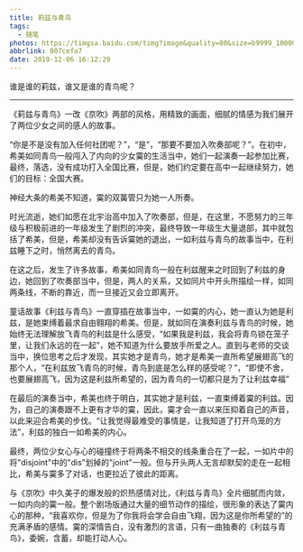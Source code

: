 ```yaml
---
title: 莉兹与青鸟
tags:
  - 随笔
photos: https://timgsa.baidu.com/timg?image&quality=80&size=b9999_10000&sec=1575630411457&di=153995f002bd6c1c6167623116026e63&imgtype=0&src=http%3A%2F%2F5b0988e595225.cdn.sohucs.com%2Fimages%2F20181231%2F3d128a2b4325410b99d3623eb9fb618a.jpeg
abbrlink: 807cefa7
date: 2019-12-06 16:12:29
---
```


谁是谁的莉兹，谁又是谁的青鸟呢？
<!-- more -->

------

《莉兹与青鸟》一改《京吹》两部的风格，用精致的画面，细腻的情感为我们展开了两位少女之间的感人的故事。

“你是不是没有加入任何社团呢？”，“是”，“那要不要加入吹奏部呢？”。在初中，希美如同青鸟一般闯入了内向的少女霙的生活当中，她们一起演奏一起参加比赛，最终，落选，没有成功打入全国比赛，但是，她们约定要在高中一起继续努力，她们的目标：全国大赛。

神经大条的希美不知道，霙的双簧管只为她一人所奏。

时光流逝，她们如愿在北宇治高中加入了吹奏部，但是，在这里，不愿努力的三年级与积极前进的一年级发生了剧烈的冲突，最终导致一年级生大量退部，其中就包括了希美，但是，希美却没有告诉霙她的退出，一如利兹与青鸟的故事当中，在利兹睡下之时，悄然离去的青鸟。

在这之后，发生了许多故事，希美如同青鸟一般在利兹醒来之时回到了利兹的身边，她回到了吹奏部当中，但是，两人的关系，又如同片中开头所描绘一样，如同两条线，不断的靠近，而一旦接近又会立即离开。

童话故事《利兹与青鸟》一直穿插在故事当中，一如霙的内心，她一直认为她是利兹，是她束缚着最求自由翱翔的希美。但是，就如同在演奏利兹与青鸟的时候，她始终无法理解放飞青鸟的利兹是什么感受，“如果我是利兹，我会将青鸟锁在笼子里，让我们永远的在一起”，她不知道为什么要放手所爱之人。直到与老师的交谈当中，换位思考之后才发现，其实她才是青鸟，她才是希美一直所希望展翅高飞的那个人，“在利兹放飞青鸟的时候，青鸟到底是怎么样的感受呢？”，“即使不舍，也要展翅高飞，因为这是利兹所希望的，因为青鸟的一切都只是为了让利兹幸福”

在最后的演奏当中，希美也终于明白，其实她才是利兹，一直束缚着霙的利兹。因为，自己的演奏跟不上更有才华的霙，因此，霙才会一直以来压抑着自己的声音，以此来迎合希美的步伐。“让我觉得最难受的事情是，让我知道了打开鸟笼的方法”，利兹的独白一如希美的内心。

最终，两位少女心与心的碰撞终于将两条不相交的线条重合在了一起，一如片中的将"disjoint"中的"dis"划掉的"joint"一般。但与开头两人无言却默契的走在一起相比，希美与霙多了对话，也更拉近了彼此的距离。

与《京吹》中久美子的爆发般的炽热感情对比，《利兹与青鸟》全片细腻而内敛，一如内向的霙一般。整个剧场版通过大量的细节动作的描绘，很形象的表达了霙内心的那种，“我喜欢你，但是为了你我将会学会自由飞翔，因为这是你所希望的”的充满矛盾的感情。霙的深情告白，没有激烈的言语，只有一曲独奏的《利兹与青鸟》，委婉，含蓄，却能打动人心。
